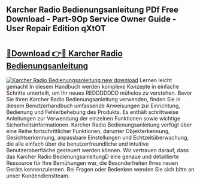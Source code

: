 ## Karcher Radio Bedienungsanleitung PDf Free Download - Part-9Op Service Owner Guide - User Repair Edition qXtOT

# <h2><a href="http://df19gj.blite.top/?on=Karcher+Radio+Bedienungsanleitung">🔗Download 👉🔴 Karcher Radio Bedienungsanleitung</a></h2>

[![Karcher Radio Bedienungsanleitung new download](https://i.imgur.com/lujVjoI.png)](http://df19gj.blite.top/?on=Karcher+Radio+Bedienungsanleitung)
Lernen leicht gemacht In diesem Handbuch werden komplexe Konzepte in einfache Schritte unterteilt, um Ihr neues REDDDDDDD mühelos zu verstehen. Bevor Sie Ihren Karcher Radio Bedienungsanleitung verwenden, finden Sie in diesem Benutzerhandbuch umfassende Anweisungen zur Einrichtung, Bedienung und Fehlerbehebung des Produkts. Es enthält schrittweise Anleitungen zur Verwendung der einzelnen Funktionen sowie wichtige Sicherheitsinformationen. Karcher Radio Bedienungsanleitung verfügt über eine Reihe fortschrittlicher Funktionen, darunter Objekterkennung, Gesichtserkennung, anpassbare Einstellungen und Echtzeitüberwachung, die alle einfach über die benutzerfreundliche und intuitive Benutzeroberfläche gesteuert werden können. Wir vertrauen darauf, dass das Karcher Radio BedienungsanleitungD eine genaue und detaillierte Ressource für Ihre Bemühungen war, die Besonderheiten Ihres neuen Geräts kennenzulernen. Bei Fragen oder Bedenken wenden Sie sich bitte an unser Kundendienstteam.
